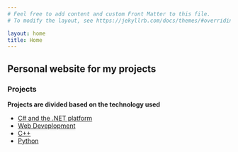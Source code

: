 ```yaml
---
# Feel free to add content and custom Front Matter to this file.
# To modify the layout, see https://jekyllrb.com/docs/themes/#overriding-theme-defaults

layout: home
title: Home
---
```


## Personal website for my projects

### Projects

**Projects are divided based on the technology used**

- [C# and the .NET platform](https://bliakher.github.io/csharp)
- [Web Deveplopment](https://bliakher.github.io/webdev)
- [C++](https://bliakher.github.io/cplusplus)
- [Python](https://bliakher.github.io/python)